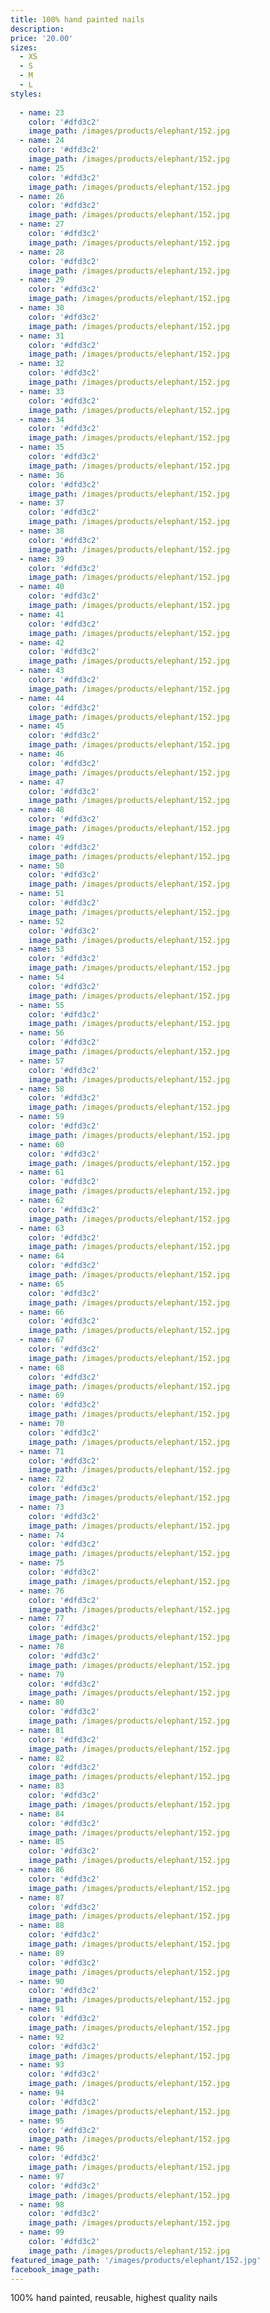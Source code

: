 ```yaml
---
title: 100% hand painted nails
description:
price: '20.00'
sizes:
  - XS
  - S
  - M
  - L
styles:
  
  - name: 23
    color: '#dfd3c2'
    image_path: /images/products/elephant/152.jpg
  - name: 24
    color: '#dfd3c2'
    image_path: /images/products/elephant/152.jpg
  - name: 25
    color: '#dfd3c2'
    image_path: /images/products/elephant/152.jpg
  - name: 26
    color: '#dfd3c2'
    image_path: /images/products/elephant/152.jpg
  - name: 27
    color: '#dfd3c2'
    image_path: /images/products/elephant/152.jpg
  - name: 28
    color: '#dfd3c2'
    image_path: /images/products/elephant/152.jpg
  - name: 29
    color: '#dfd3c2'
    image_path: /images/products/elephant/152.jpg
  - name: 30
    color: '#dfd3c2'
    image_path: /images/products/elephant/152.jpg
  - name: 31
    color: '#dfd3c2'
    image_path: /images/products/elephant/152.jpg
  - name: 32
    color: '#dfd3c2'
    image_path: /images/products/elephant/152.jpg
  - name: 33
    color: '#dfd3c2'
    image_path: /images/products/elephant/152.jpg
  - name: 34
    color: '#dfd3c2'
    image_path: /images/products/elephant/152.jpg
  - name: 35
    color: '#dfd3c2'
    image_path: /images/products/elephant/152.jpg
  - name: 36
    color: '#dfd3c2'
    image_path: /images/products/elephant/152.jpg
  - name: 37
    color: '#dfd3c2'
    image_path: /images/products/elephant/152.jpg
  - name: 38
    color: '#dfd3c2'
    image_path: /images/products/elephant/152.jpg
  - name: 39
    color: '#dfd3c2'
    image_path: /images/products/elephant/152.jpg
  - name: 40
    color: '#dfd3c2'
    image_path: /images/products/elephant/152.jpg
  - name: 41
    color: '#dfd3c2'
    image_path: /images/products/elephant/152.jpg
  - name: 42
    color: '#dfd3c2'
    image_path: /images/products/elephant/152.jpg
  - name: 43
    color: '#dfd3c2'
    image_path: /images/products/elephant/152.jpg
  - name: 44
    color: '#dfd3c2'
    image_path: /images/products/elephant/152.jpg
  - name: 45
    color: '#dfd3c2'
    image_path: /images/products/elephant/152.jpg
  - name: 46
    color: '#dfd3c2'
    image_path: /images/products/elephant/152.jpg
  - name: 47
    color: '#dfd3c2'
    image_path: /images/products/elephant/152.jpg
  - name: 48
    color: '#dfd3c2'
    image_path: /images/products/elephant/152.jpg
  - name: 49
    color: '#dfd3c2'
    image_path: /images/products/elephant/152.jpg
  - name: 50
    color: '#dfd3c2'
    image_path: /images/products/elephant/152.jpg
  - name: 51
    color: '#dfd3c2'
    image_path: /images/products/elephant/152.jpg
  - name: 52
    color: '#dfd3c2'
    image_path: /images/products/elephant/152.jpg
  - name: 53
    color: '#dfd3c2'
    image_path: /images/products/elephant/152.jpg
  - name: 54
    color: '#dfd3c2'
    image_path: /images/products/elephant/152.jpg
  - name: 55
    color: '#dfd3c2'
    image_path: /images/products/elephant/152.jpg
  - name: 56
    color: '#dfd3c2'
    image_path: /images/products/elephant/152.jpg
  - name: 57
    color: '#dfd3c2'
    image_path: /images/products/elephant/152.jpg
  - name: 58
    color: '#dfd3c2'
    image_path: /images/products/elephant/152.jpg
  - name: 59
    color: '#dfd3c2'
    image_path: /images/products/elephant/152.jpg
  - name: 60
    color: '#dfd3c2'
    image_path: /images/products/elephant/152.jpg
  - name: 61
    color: '#dfd3c2'
    image_path: /images/products/elephant/152.jpg
  - name: 62
    color: '#dfd3c2'
    image_path: /images/products/elephant/152.jpg
  - name: 63
    color: '#dfd3c2'
    image_path: /images/products/elephant/152.jpg
  - name: 64
    color: '#dfd3c2'
    image_path: /images/products/elephant/152.jpg
  - name: 65
    color: '#dfd3c2'
    image_path: /images/products/elephant/152.jpg
  - name: 66
    color: '#dfd3c2'
    image_path: /images/products/elephant/152.jpg
  - name: 67
    color: '#dfd3c2'
    image_path: /images/products/elephant/152.jpg
  - name: 68
    color: '#dfd3c2'
    image_path: /images/products/elephant/152.jpg
  - name: 69
    color: '#dfd3c2'
    image_path: /images/products/elephant/152.jpg
  - name: 70
    color: '#dfd3c2'
    image_path: /images/products/elephant/152.jpg
  - name: 71
    color: '#dfd3c2'
    image_path: /images/products/elephant/152.jpg
  - name: 72
    color: '#dfd3c2'
    image_path: /images/products/elephant/152.jpg
  - name: 73
    color: '#dfd3c2'
    image_path: /images/products/elephant/152.jpg
  - name: 74
    color: '#dfd3c2'
    image_path: /images/products/elephant/152.jpg
  - name: 75
    color: '#dfd3c2'
    image_path: /images/products/elephant/152.jpg
  - name: 76
    color: '#dfd3c2'
    image_path: /images/products/elephant/152.jpg
  - name: 77
    color: '#dfd3c2'
    image_path: /images/products/elephant/152.jpg
  - name: 78
    color: '#dfd3c2'
    image_path: /images/products/elephant/152.jpg
  - name: 79
    color: '#dfd3c2'
    image_path: /images/products/elephant/152.jpg
  - name: 80
    color: '#dfd3c2'
    image_path: /images/products/elephant/152.jpg
  - name: 81
    color: '#dfd3c2'
    image_path: /images/products/elephant/152.jpg
  - name: 82
    color: '#dfd3c2'
    image_path: /images/products/elephant/152.jpg
  - name: 83
    color: '#dfd3c2'
    image_path: /images/products/elephant/152.jpg
  - name: 84
    color: '#dfd3c2'
    image_path: /images/products/elephant/152.jpg
  - name: 85
    color: '#dfd3c2'
    image_path: /images/products/elephant/152.jpg
  - name: 86
    color: '#dfd3c2'
    image_path: /images/products/elephant/152.jpg
  - name: 87
    color: '#dfd3c2'
    image_path: /images/products/elephant/152.jpg
  - name: 88
    color: '#dfd3c2'
    image_path: /images/products/elephant/152.jpg
  - name: 89
    color: '#dfd3c2'
    image_path: /images/products/elephant/152.jpg
  - name: 90
    color: '#dfd3c2'
    image_path: /images/products/elephant/152.jpg
  - name: 91
    color: '#dfd3c2'
    image_path: /images/products/elephant/152.jpg
  - name: 92
    color: '#dfd3c2'
    image_path: /images/products/elephant/152.jpg
  - name: 93
    color: '#dfd3c2'
    image_path: /images/products/elephant/152.jpg
  - name: 94
    color: '#dfd3c2'
    image_path: /images/products/elephant/152.jpg
  - name: 95
    color: '#dfd3c2'
    image_path: /images/products/elephant/152.jpg
  - name: 96
    color: '#dfd3c2'
    image_path: /images/products/elephant/152.jpg
  - name: 97
    color: '#dfd3c2'
    image_path: /images/products/elephant/152.jpg
  - name: 98
    color: '#dfd3c2'
    image_path: /images/products/elephant/152.jpg
  - name: 99
    color: '#dfd3c2'
    image_path: /images/products/elephant/152.jpg
featured_image_path: '/images/products/elephant/152.jpg'
facebook_image_path:
---
```


100% hand painted, reusable, highest quality nails

